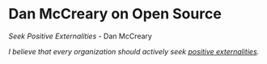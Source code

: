 # Dan McCreary on Open Source

*Seek Positive Externalities* - Dan McCreary

*I believe that every organization should actively seek [positive externalities](https://en.wikipedia.org/wiki/Externality#Positive).*



